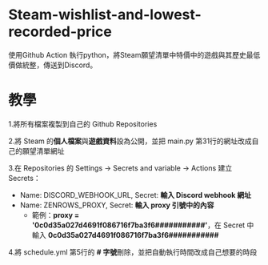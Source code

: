 # Steam-wishlist-and-lowest-recorded-price
使用Github Action 執行python，將Steam願望清單中特價中的遊戲與其歷史最低價做統整，傳送到Discord。

# 教學
1.將所有檔案複製到自己的 Github Repositories

2.將 Steam 的**個人檔案**與**遊戲資料**設為公開，並把 main.py 第31行的網址改成自己的願望清單網址

3.在 Repositories 的 Settings -> Secrets and variable -> Actions 建立 Secrets：
  - Name: DISCORD_WEBHOOK_URL, Secret: **輸入 Discord webhook 網址**
  - Name: ZENROWS_PROXY, Secret: **輸入 proxy 引號中的內容**
    - 範例：**proxy = '0c0d35a027d4691f086716f7ba3f6###########'**，在 Secret 中輸入 **0c0d35a027d4691f086716f7ba3f6###########**

4.將 schedule.yml 第5行的 **# 字號**刪除，並把自動執行時間改成自己想要的時段
